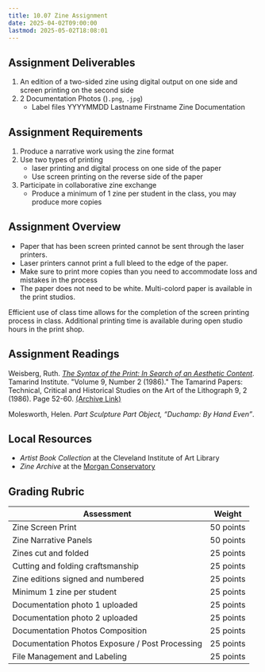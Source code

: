 ```yaml
---
title: 10.07 Zine Assignment
date: 2025-04-02T09:00:00
lastmod: 2025-05-02T18:08:01
---
```


## Assignment Deliverables

1. An edition of a two-sided zine using digital output on one side and screen printing on the second side
2. 2 Documentation Photos ()`.png`, `.jpg`)
   - Label files YYYYMMDD Lastname Firstname Zine Documentation

## Assignment Requirements

1. Produce a narrative work using the zine format
2. Use two types of printing
   - laser printing and digital process on one side of the paper
   - Use screen printing on the reverse side of the paper
3. Participate in collaborative zine exchange
   - Produce a minimum of 1 zine per student in the class, you may produce more copies

## Assignment Overview

- Paper that has been screen printed cannot be sent through the laser printers.
- Laser printers cannot print a full bleed to the edge of the paper.
- Make sure to print more copies than you need to accommodate loss and mistakes in the process
- The paper does not need to be white. Multi-colord paper is available in the print studios.

Efficient use of class time allows for the completion of the screen printing process in class. Additional printing time is available during open studio hours in the print shop.

## Assignment Readings

Weisberg, Ruth. [_The Syntax of the Print: In Search of an Aesthetic Content_](https://digitalrepository.unm.edu/tamarind_papers/vol9/iss2/1/). Tamarind Institute. "Volume 9, Number 2 (1986)." The Tamarind Papers: Technical, Critical and Historical Studies on the Art of the Lithograph 9, 2 (1986). Page 52-60. [(Archive Link)](https://web.archive.org/web/20230826184444/https://digitalrepository.unm.edu/tamarind_papers/vol9/iss2/1/)

Molesworth, Helen. _Part Sculpture Part Object, “Duchamp: By Hand Even”_.

## Local Resources

- _Artist Book Collection_ at the Cleveland Institute of Art Library
- _Zine Archive_ at the [Morgan Conservatory](https://www.morganconservatory.org/)

## Grading Rubric

<div class="responsive-table-markdown">

| Assessment                                      | Weight    |
| ----------------------------------------------- | --------- |
| Zine Screen Print                               | 50 points |
| Zine Narrative Panels                           | 50 points |
| Zines cut and folded                            | 25 points |
| Cutting and folding craftsmanship               | 25 points |
| Zine editions signed and numbered               | 25 points |
| Minimum 1 zine per student                      | 25 points |
| Documentation photo 1 uploaded                  | 25 points |
| Documentation photo 2 uploaded                  | 25 points |
| Documentation Photos Composition                | 25 points |
| Documentation Photos Exposure / Post Processing | 25 points |
| File Management and Labeling                    | 25 points |

</div>
